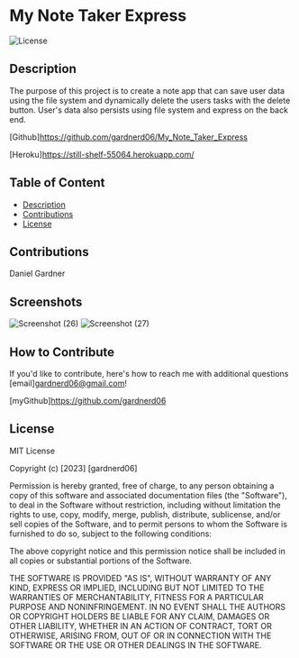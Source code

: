 # My Note Taker Express

  ![License](https://img.shields.io/badge/License-MIT-orange)

## Description

The purpose of this project is to create a note app that can save user data using the file system and dynamically delete the users tasks with the delete button. User's data also persists using file system and express on the back end.

[Github]<https://github.com/gardnerd06/My_Note_Taker_Express>

[Heroku]<https://still-shelf-55064.herokuapp.com/>

## Table of Content

- [Description](#description)
- [Contributions](#contributions)
- [License](#license)

## Contributions

Daniel Gardner

## Screenshots
![Screenshot (26)](https://user-images.githubusercontent.com/115792714/218298799-cec365ec-9ea2-4acf-91c2-8602547440b0.png)
![Screenshot (27)](https://user-images.githubusercontent.com/115792714/218298802-2b899e1c-5ff4-47e6-8775-e7f5d736fbc2.png)

## How to Contribute

If you'd like to contribute, here's how to reach me with additional questions [email]gardnerd06@gmail.com!

[myGithub]<https://github.com/gardnerd06>

## License

MIT License

Copyright (c) [2023] [gardnerd06]

Permission is hereby granted, free of charge, to any person obtaining a copy of this software and associated documentation files (the "Software"), to deal in the Software without restriction, including without limitation the rights to use, copy, modify, merge, publish, distribute, sublicense, and/or sell copies of the Software, and to permit persons to whom the Software is furnished to do so, subject to the following conditions:

The above copyright notice and this permission notice shall be included in all copies or substantial portions of the Software.

THE SOFTWARE IS PROVIDED "AS IS", WITHOUT WARRANTY OF ANY KIND, EXPRESS OR IMPLIED, INCLUDING BUT NOT LIMITED TO THE WARRANTIES OF MERCHANTABILITY, FITNESS FOR A PARTICULAR PURPOSE AND NONINFRINGEMENT. IN NO EVENT SHALL THE AUTHORS OR COPYRIGHT HOLDERS BE LIABLE FOR ANY CLAIM, DAMAGES OR OTHER LIABILITY, WHETHER IN AN ACTION OF CONTRACT, TORT OR OTHERWISE, ARISING FROM, OUT OF OR IN CONNECTION WITH THE SOFTWARE OR THE USE OR OTHER DEALINGS IN THE SOFTWARE.
